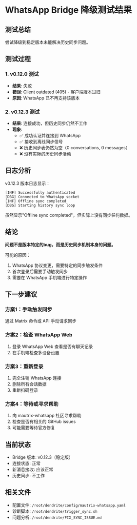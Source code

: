 # WhatsApp Bridge 降级测试结果

## 测试总结

尝试降级到稳定版本未能解决历史同步问题。

## 测试过程

### 1. v0.12.0 测试
- **结果**: 失败
- **错误**: Client outdated (405) - 客户端版本过旧
- **原因**: WhatsApp 已不再支持该版本

### 2. v0.12.3 测试
- **结果**: 连接成功，但历史同步仍然不工作
- **现象**: 
  - ✅ 成功认证并连接到 WhatsApp
  - ✅ 接收到离线同步信号
  - ❌ 历史同步表仍然为空（0 conversations, 0 messages）
  - ❌ 没有实际的历史同步活动

## 日志分析

v0.12.3 版本日志显示：
```
[INF] Successfully authenticated
[DBG] Connected to WhatsApp socket
[INF] Offline sync completed
[DBG] Starting history sync loop
```

虽然显示"Offline sync completed"，但实际上没有同步任何数据。

## 结论

**问题不是版本特定的bug，而是历史同步机制本身的问题。**

可能的原因：
1. WhatsApp 协议变更，需要特定的同步触发条件
2. 首次登录后需要手动触发同步
3. 需要在 WhatsApp 手机端进行特定操作

## 下一步建议

### 方案1：手动触发同步
通过 Matrix 命令或 API 手动请求同步

### 方案2：检查 WhatsApp Web
1. 登录 WhatsApp Web 查看是否有聊天记录
2. 在手机端检查多设备设置

### 方案3：重新登录
1. 完全注销 WhatsApp 连接
2. 删除所有会话数据
3. 重新扫码登录

### 方案4：等待或寻求帮助
1. 向 mautrix-whatsapp 社区寻求帮助
2. 检查是否有相关的 GitHub issues
3. 可能需要等待官方修复

## 当前状态

- Bridge 版本: v0.12.3（稳定版）
- 连接状态: 正常
- 新消息接收: 应该正常
- 历史同步: 不工作

## 相关文件
- 配置文件: `/root/dendrite/config/mautrix-whatsapp.yaml`
- 诊断脚本: `/root/dendrite/trigger_sync.sh`
- 问题分析: `/root/dendrite/FIX_SYNC_ISSUE.md`